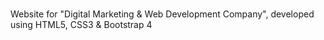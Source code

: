# 
Website for "Digital Marketing & Web Development Company", developed using HTML5, CSS3 & Bootstrap 4
#
